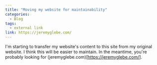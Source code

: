 ```yaml
---
title: "Moving my website for maintainability"
categories:
  - Blog
tags:
  - external link
link: https://jeremyglebe.com/
---
```


I'm starting to transfer my website's content to this site from my original website. I think this will be easier to maintain. In the meantime, you're probably looking for (jeremyglebe.com)[https://jeremyglebe.com/].
